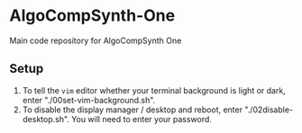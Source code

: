 # AlgoCompSynth-One
Main code repository for AlgoCompSynth One

## Setup

1. To tell the `vim` editor whether your terminal background is light or dark, enter "./00set-vim-background.sh".
2. To disable the display manager / desktop and reboot, enter "./02disable-desktop.sh". You will need to enter your password.
